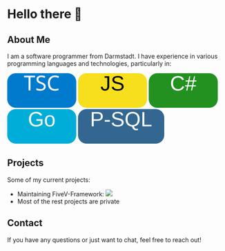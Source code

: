 # Hello there 👋

## About Me

I am a software programmer from Darmstadt. I have experience in various programming languages and technologies, particularly in:

![](./typescript.svg) ![](./javascript.svg) ![](./csharp.svg) ![](./golang.svg)  ![](./postgres.svg)


## Projects

Some of my current projects:

- Maintaining FiveV-Framework:  [![](https://avatars.githubusercontent.com/u/204807991?s=30&v=4)](https://github.com/FiveV-Framework?view_as=public)
- Most of the rest projects are private

## Contact

If you have any questions or just want to chat, feel free to reach out!
